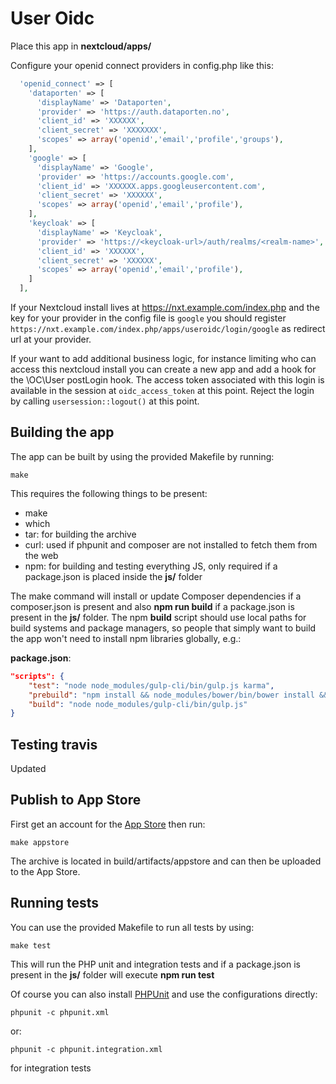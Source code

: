 # User Oidc
Place this app in **nextcloud/apps/**

Configure your openid connect providers in config.php like this:
```php
  'openid_connect' => [
    'dataporten' => [
      'displayName' => 'Dataporten',
      'provider' => 'https://auth.dataporten.no',
      'client_id' => 'XXXXXX',
      'client_secret' => 'XXXXXXX',
      'scopes' => array('openid','email','profile','groups'),
    ],
    'google' => [
      'displayName' => 'Google',
      'provider' => 'https://accounts.google.com',
      'client_id' => 'XXXXXX.apps.googleusercontent.com',
      'client_secret' => 'XXXXXX',
      'scopes' => array('openid','email','profile'),
    ],
    'keycloak' => [
      'displayName' => 'Keycloak',
      'provider' => 'https://<keycloak-url>/auth/realms/<realm-name>',
      'client_id' => 'XXXXXX',
      'client_secret' => 'XXXXXX',
      'scopes' => array('openid','email','profile'),
    ]
  ],
```

If your Nextcloud install lives at https://nxt.example.com/index.php and
the key for your provider in the config file is `google` you should
register `https://nxt.example.com/index.php/apps/useroidc/login/google`
as redirect url at your provider.

If your want to add additional business logic, for instance limiting who can access this nextcloud install you can create a new app and add a hook for the \OC\User postLogin hook. The access token associated with this login is available in the session at `oidc_access_token` at this point. Reject the login by calling `usersession::logout()` at this point.

## Building the app

The app can be built by using the provided Makefile by running:

    make

This requires the following things to be present:
* make
* which
* tar: for building the archive
* curl: used if phpunit and composer are not installed to fetch them from the web
* npm: for building and testing everything JS, only required if a package.json is placed inside the **js/** folder

The make command will install or update Composer dependencies if a composer.json is present and also **npm run build** if a package.json is present in the **js/** folder. The npm **build** script should use local paths for build systems and package managers, so people that simply want to build the app won't need to install npm libraries globally, e.g.:

**package.json**:
```json
"scripts": {
    "test": "node node_modules/gulp-cli/bin/gulp.js karma",
    "prebuild": "npm install && node_modules/bower/bin/bower install && node_modules/bower/bin/bower update",
    "build": "node node_modules/gulp-cli/bin/gulp.js"
}
```
## Testing travis

Updated


## Publish to App Store

First get an account for the [App Store](http://apps.nextcloud.com/) then run:

    make appstore

The archive is located in build/artifacts/appstore and can then be uploaded to the App Store.

## Running tests
You can use the provided Makefile to run all tests by using:

    make test

This will run the PHP unit and integration tests and if a package.json is present in the **js/** folder will execute **npm run test**

Of course you can also install [PHPUnit](http://phpunit.de/getting-started.html) and use the configurations directly:

    phpunit -c phpunit.xml

or:

    phpunit -c phpunit.integration.xml

for integration tests
